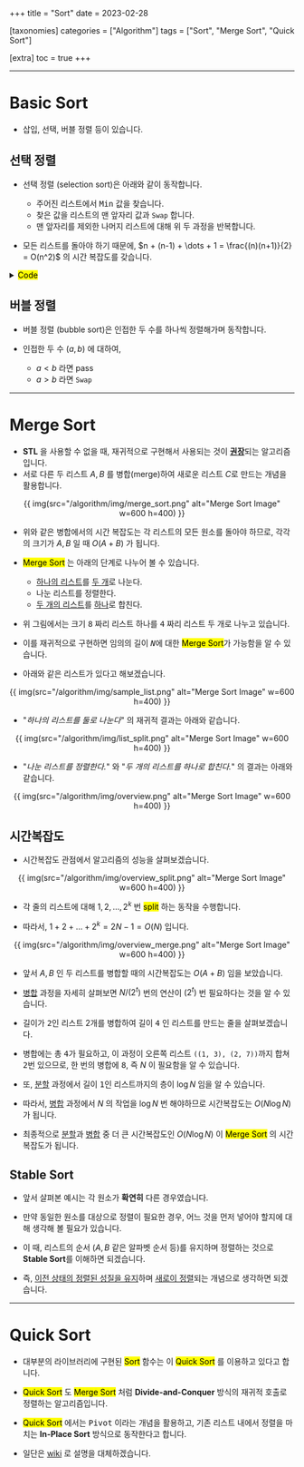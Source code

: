 +++
title = "Sort"
date = 2023-02-28

[taxonomies]
categories = ["Algorithm"]
tags = ["Sort", "Merge Sort", "Quick Sort"]

[extra]
toc = true
+++

---

# Basic Sort
- 삽입, 선택, 버블 정렬 등이 있습니다.

## 선택 정렬
- 선택 정렬 (selection sort)은 아래와 같이 동작합니다.
  - 주어진 리스트에서 <kbd>Min</kbd>  값을 찾습니다.
  - 찾은 값을 리스트의 맨 앞자리 값과 `Swap` 합니다.
  - 맨 앞자리를 제외한 나머지 리스트에 대해 위 두 과정을 반복합니다.

- 모든 리스트를 돌아야 하기 때문에, $n + (n-1) + \dots + 1 = \frac{(n)(n+1)}{2} = O(n^2)$ 의 시간 복잡도를 갖습니다.

<details>
<summary><mark>Code</mark></summary>
<p>

```cpp, linenos
// selection_sort();
for (int i = 0; i < n; i++) {
  int min_idx = 0;

  for (int j = i; j < n; j++) {
    if (arr[j] < arr[min_idx]) min_idx = j;
  }

  swap(arr[i], arr[min_idx]);
}
```
 
 </p>
 </details>

## 버블 정렬
- 버블 정렬 (bubble sort)은 인접한 두 수를 하나씩 정렬해가며 동작합니다.

- 인접한 두 수 $(a, b)$ 에 대하여,
  - $a < b$ 라면 pass
  - $a > b$ 라면 `Swap` 

---

# Merge Sort
- **STL** 을 사용할 수 없을 때, 재귀적으로 구현해서 사용되는 것이 <u>**권장**</u>되는 알고리즘 입니다.
- 서로 다른 두 리스트 $A, B$ 를 병합(merge)하여 새로운 리스트 $C$로 만드는 개념을 활용합니다.

<center>
{{ img(src="/algorithm/img/merge_sort.png" alt="Merge Sort Image" w=600 h=400) }}
</center>

- 위와 같은 병합에서의 시간 복잡도는 각 리스트의 모든 원소를 돌아야 하므로, 각각의 크기가 $A, B$ 일 때 $O(A + B)$ 가 됩니다.

- <mark>Merge Sort</mark> 는 아래의 단계로 나누어 볼 수 있습니다.
  - <u>하나의 리스트</u>를 <u>두 개</u>로 나눈다.
  - 나눈 리스트를 정렬한다.
  - <u>두 개의 리스트</u>를 <u>하나</u>로 합친다.

- 위 그림에서는 크기 <kbd>8</kbd> 짜리 리스트 하나를 <kbd>4</kbd> 짜리 리스트 두 개로 나누고 있습니다.

- 이를 재귀적으로 구현하면 임의의 길이 <kbd>$N$</kbd>에 대한 <mark>Merge Sort</mark>가 가능함을 알 수 있습니다.

- 아래와 같은 리스트가 있다고 해보겠습니다.

<center>
{{ img(src="/algorithm/img/sample_list.png" alt="Merge Sort Image" w=600 h=400) }}
</center>

- "*하나의 리스트를 둘로 나눈다*" 의 재귀적 결과는 아래와 같습니다.

<center>
{{ img(src="/algorithm/img/list_split.png" alt="Merge Sort Image" w=600 h=400) }}
</center>

- "*나눈 리스트를 정렬한다.*" 와 "*두 개의 리스트를 하나로 합친다.*" 의 결과는 아래와 같습니다.

<center>
{{ img(src="/algorithm/img/overview.png" alt="Merge Sort Image" w=600 h=400) }}
</center>


## 시간복잡도

- 시간복잡도 관점에서 알고리즘의 성능을 살펴보겠습니다.

<center>
{{ img(src="/algorithm/img/overview_split.png" alt="Merge Sort Image" w=600 h=400) }}
</center>

- 각 줄의 리스트에 대해 $1, 2, \dots, 2^k$ 번 <mark>split</mark> 하는 동작을 수행합니다.

- 따라서, $1 + 2 + \dots + 2^k = 2N - 1 = O(N)$ 입니다.

<center>
{{ img(src="/algorithm/img/overview_merge.png" alt="Merge Sort Image" w=600 h=400) }}
</center>

- 앞서 $A, B$ 인 두 리스트를 병합할 때의 시간복잡도는 $O(A+B)$ 임을 보았습니다.

- <u>병합</u> 과정을 자세히 살펴보면 $N/(2^t)$ 번의 연산이 $(2^t)$ 번 필요하다는 것을 알 수 있습니다.

- 길이가 <kbd>2</kbd>인 리스트 2개를 병합하여 길이 <kbd>4</kbd> 인 리스트를 만드는 줄을 살펴보겠습니다.

- 병합에는 총 <kbd>4</kbd>가 필요하고, 이 과정이 오른쪽 리스트 `((1, 3), (2, 7))`까지 합쳐 <kbd>2</kbd>번 있으므로, 한 번의 병합에 <kbd>8</kbd>, 즉 $N$ 이 필요함을 알 수 있습니다.

- 또, <u>분할</u> 과정에서 길이 <kbd>1</kbd>인 리스트까지의 층이 $\log N$ 임을 알 수 있습니다.

- 따라서, <u>병합</u> 과정에서 $N$ 의 작업을 $\log N$ 번 해야하므로 시간복잡도는 $O(N \log N)$ 가 됩니다.

- 최종적으로 <u>분할</u>과 <u>병합</u> 중 더 큰 시간복잡도인 $O(N \log N)$ 이 <mark>Merge Sort</mark> 의 시간복잡도가 됩니다.

## Stable Sort

- 앞서 살펴본 예시는 각 원소가 **확연히** 다른 경우였습니다.

- 만약 동일한 원소를 대상으로 정렬이 필요한 경우, 어느 것을 먼저 넣어야 할지에 대해 생각해 볼 필요가 있습니다.

- 이 때, 리스트의 순서 ($A, B$ 같은 알파벳 순서 등)를 유지하며 정렬하는 것으로 **Stable Sort**를 이해하면 되겠습니다.

- 즉, <u>이전 상태의 정렬된 성질을 유지</u>하며 <u>새로이 정렬</u>되는 개념으로 생각하면 되겠습니다.

---

# Quick Sort

- 대부분의 라이브러리에 구현된 <mark>Sort</mark> 함수는 이 <mark>Quick Sort</mark> 를 이용하고 있다고 합니다.

- <mark>Quick Sort</mark> 도 <mark>Merge Sort</mark> 처럼 **Divide-and-Conquer** 방식의 재귀적 호출로 정렬하는 알고리즘입니다.

- <mark>Quick Sort</mark> 에서는 <kbd>Pivot</kbd> 이라는 개념을 활용하고, 기존 리스트 내에서 정렬을 마치는 **In-Place Sort** 방식으로 동작한다고 합니다.

- 일단은 [wiki](https://en.wikipedia.org/wiki/Quicksort) 로 설명을 대체하겠습니다.
